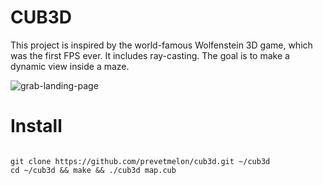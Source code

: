 # CUB3D
This project is inspired by the world-famous Wolfenstein 3D game, which
was the first FPS ever. It includes ray-casting. The goal is to
make a dynamic view inside a maze.

![grab-landing-page](https://github.com/prevetmelon/cub3d/blob/master/IMG_8607.gif)

# Install

```

git clone https://github.com/prevetmelon/cub3d.git ~/cub3d
cd ~/cub3d && make && ./cub3d map.cub
```

